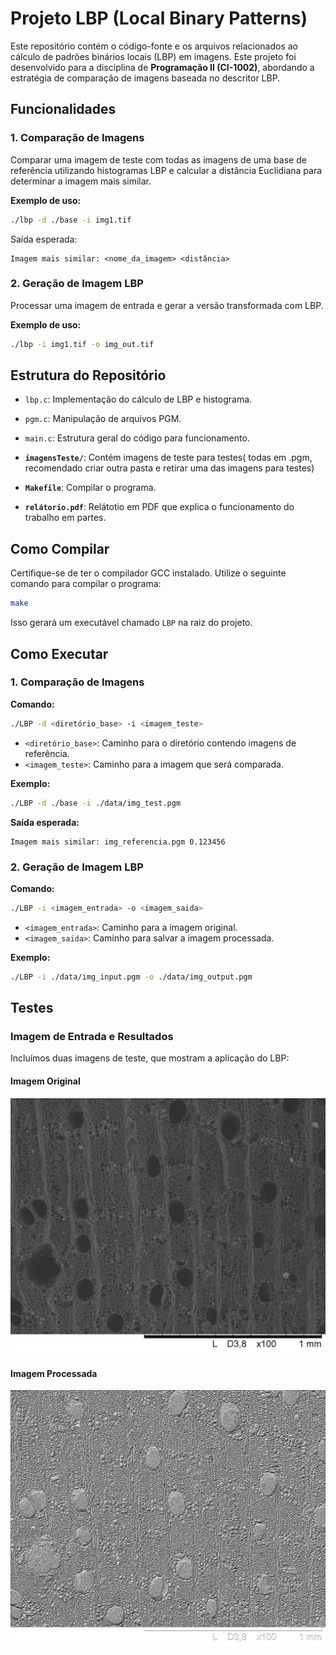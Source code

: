 # Projeto LBP (Local Binary Patterns)

Este repositório contém o código-fonte e os arquivos relacionados ao cálculo de padrões binários locais (LBP) em imagens. Este projeto foi desenvolvido para a disciplina de **Programação II (CI-1002)**, abordando a estratégia de comparação de imagens baseada no descritor LBP.

## Funcionalidades

### 1. Comparação de Imagens
Comparar uma imagem de teste com todas as imagens de uma base de referência utilizando histogramas LBP e calcular a distância Euclidiana para determinar a imagem mais similar.

**Exemplo de uso:**
```bash
./lbp -d ./base -i img1.tif
```
Saída esperada:
```
Imagem mais similar: <nome_da_imagem> <distância>
```

### 2. Geração de Imagem LBP
Processar uma imagem de entrada e gerar a versão transformada com LBP.

**Exemplo de uso:**
```bash
./lbp -i img1.tif -o img_out.tif
```


## Estrutura do Repositório

  - `lbp.c`: Implementação do cálculo de LBP e histograma.
  - `pgm.c`: Manipulação de arquivos PGM.
  - `main.c`: Estrutura geral do código para funcionamento.

- **`imagensTeste/`**: Contém imagens de teste para testes( todas em .pgm, recomendado criar outra pasta e retirar uma das imagens para testes)

- **`Makefile`**: Compilar o programa.

- **`relátorio.pdf`**: Relátotio em PDF que explica o funcionamento do trabalho em partes.


## Como Compilar

Certifique-se de ter o compilador GCC instalado. Utilize o seguinte comando para compilar o programa:
```bash
make
```
Isso gerará um executável chamado `LBP` na raiz do projeto.

## Como Executar

### 1. Comparação de Imagens

**Comando:**
```bash
./LBP -d <diretório_base> -i <imagem_teste>
```

- `<diretório_base>`: Caminho para o diretório contendo imagens de referência.
- `<imagem_teste>`: Caminho para a imagem que será comparada.

**Exemplo:**
```bash
./LBP -d ./base -i ./data/img_test.pgm
```

**Saída esperada:**
```
Imagem mais similar: img_referencia.pgm 0.123456
```

### 2. Geração de Imagem LBP

**Comando:**
```bash
./LBP -i <imagem_entrada> -o <imagem_saida>
```

- `<imagem_entrada>`: Caminho para a imagem original.
- `<imagem_saida>`: Caminho para salvar a imagem processada.

**Exemplo:**
```bash
./LBP -i ./data/img_input.pgm -o ./data/img_output.pgm
```

## Testes

### Imagem de Entrada e Resultados
Incluímos duas imagens de teste, que mostram a aplicação do LBP:

#### Imagem Original
![Imagem Original](./imagensGit/Apuleia1.0.png)

#### Imagem Processada
![Imagem Processada](./imagensGit/pupuleia.png)

